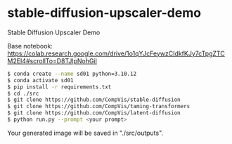 # stable-diffusion-upscaler-demo
Stable Diffusion Upscaler Demo

Base notebook: https://colab.research.google.com/drive/1o1qYJcFeywzCIdkfKJy7cTpgZTCM2EI4#scrollTo=D8TJlpNohGiI

```bash
$ conda create --name sd01 python=3.10.12
$ conda activate sd01
$ pip install -r requirements.txt
$ cd ./src
$ git clone https://github.com/CompVis/stable-diffusion
$ git clone https://github.com/CompVis/taming-transformers
$ git clone https://github.com/CompVis/latent-diffusion
$ python run.py --prompt <your prompt>
```
Your generated image will be saved in "./src/outputs".
